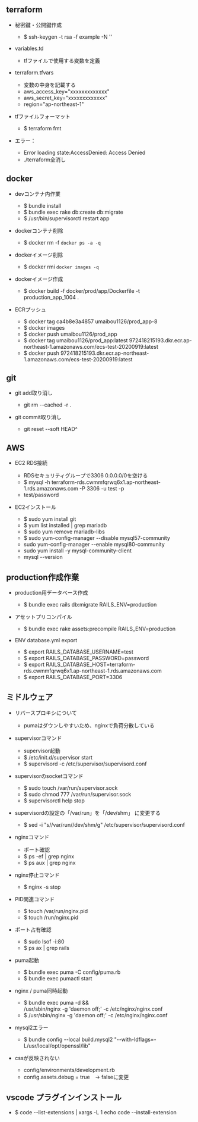 ## terraform
  - 秘密鍵・公開鍵作成
    - $ ssh-keygen -t rsa -f example -N ''

  - variables.td
    - tfファイルで使用する変数を定義

  - terraform.tfvars
    - 変数の中身を記載する
    - aws_access_key="xxxxxxxxxxxxx"
    - aws_secret_key="xxxxxxxxxxxxx"
    - region="ap-northeast-1"

  - tfファイルフォーマット
    - $ terraform fmt

  - エラー：
    - Error loading state:AccessDenied: Access Denied
    - ./terraform全消し

## docker

  - devコンテナ内作業
    - $ bundle install
    - $ bundle exec rake db:create db:migrate
    - $ /usr/bin/supervisorctl restart app


  - dockerコンテナ削除
    - $ docker rm -f `docker ps -a -q`

  - dockerイメージ削除
    - $ docker rmi `docker images -q`
  - dockerイメージ作成
    - $ docker build -f docker/prod/app/Dockerfile -t production_app_1004 .

  - ECRプッシュ
    - $ docker tag ca4b8e3a4857 umaibou1126/prod_app-8
    - $ docker images
    - $ docker push umaibou1126/prod_app
    - $ docker tag umaibou1126/prod_app:latest 972418215193.dkr.ecr.ap-northeast-1.amazonaws.com/ecs-test-20200919:latest
    - $ docker push 972418215193.dkr.ecr.ap-northeast-1.amazonaws.com/ecs-test-20200919:latest


## git
  - git add取り消し
    - git rm --cached -r .

  - git commit取り消し
    - git reset --soft HEAD^

## AWS
  - EC2 RDS接続
    - RDSセキュリティグループで3306 0.0.0.0/0を空ける
    - $ mysql -h terraform-rds.cwmmfqrwq6x1.ap-northeast-1.rds.amazonaws.com -P 3306 -u test -p
    - test/password

  - EC2インストール
    - $ sudo yum install git
    - $ yum list installed | grep mariadb
    - $ sudo yum remove mariadb-libs
    - $ sudo yum-config-manager --disable mysql57-community
    - sudo yum-config-manager --enable mysql80-community
    - sudo yum install -y mysql-community-client
    - mysql --version


## production作成作業
  - production用データベース作成
    - $ bundle exec rails db:migrate RAILS_ENV=production


  - アセットプリコンパイル
    - $ bundle exec rake assets:precompile RAILS_ENV=production

  - ENV database.yml export
    - $ export RAILS_DATABASE_USERNAME=test
    - $ export RAILS_DATABASE_PASSWORD=password
    - $ export RAILS_DATABASE_HOST=terraform-rds.cwmmfqrwq6x1.ap-northeast-1.rds.amazonaws.com
    - $ export RAILS_DATABASE_PORT=3306


## ミドルウェア
  - リバースプロキシについて
    - pumaはダウンしやすいため、nginxで負荷分散している

  - supervisorコマンド
    - supervisor起動
    - $ /etc/init.d/supervisor start
    - $ supervisord -c /etc/supervisor/supervisord.conf

  - supervisorのsocketコマンド
    - $ sudo touch /var/run/supervisor.sock
    - $ sudo chmod 777 /var/run/supervisor.sock
    - $ supervisorctl help stop

  - supervisordの設定の「/var/run」を「/dev/shm」 に変更する
    - $ sed -i "s/\/var\/run/\/dev\/shm/g" /etc/supervisor/supervisord.conf

  - nginxコマンド
    - ポート確認
    - $ ps -ef | grep nginx
    - $ ps aux | grep nginx

  - nginx停止コマンド
    - $ nginx -s stop

  - PID関連コマンド
    - $ touch /var/run/nginx.pid
    - $ touch /run/nginx.pid


  - ポート占有確認
    - $ sudo lsof -i:80
    - $ ps ax | grep rails


  - puma起動
    - $ bundle exec puma -C config/puma.rb
    - $ bundle exec pumactl start

  - nginx / puma同時起動
    - $ bundle exec puma -d && \
    /usr/sbin/nginx -g 'daemon off;' -c /etc/nginx/nginx.conf
    - $ /usr/sbin/nginx -g 'daemon off;' -c /etc/nginx/nginx.conf

  - mysql2エラー
    - $ bundle config --local build.mysql2 "--with-ldflags=-L/usr/local/opt/openssl/lib"

  - cssが反映されない
    - config/environments/development.rb
    - config.assets.debug = true　→ falseに変更


## vscode プラグインインストール
  - $ code --list-extensions | xargs -L 1 echo code --install-extension
